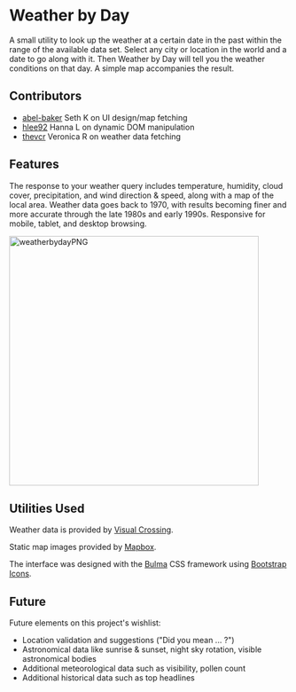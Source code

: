 # Weather by Day

A small utility to look up the weather at a certain date in the past within the range of the available data set.  Select any city or location in the world and a date to go along with it.  Then Weather by Day will tell you the weather conditions on that day.  A simple map accompanies the result.

## Contributors

* [abel-baker](https://github.com/abel-baker/) Seth K on UI design/map fetching
* [hlee92](https://github.com/hlee92/) Hanna L on dynamic DOM manipulation
* [thevcr](https://github.com/thevcr/) Veronica R on weather data fetching

## Features

The response to your weather query includes temperature, humidity, cloud cover, precipitation, and wind direction & speed, along with a map of the local area.  Weather data goes back to 1970, with results becoming finer and more accurate through the late 1980s and early 1990s.  Responsive for mobile, tablet, and desktop browsing.

<img width="450" alt="weatherbydayPNG" src="https://user-images.githubusercontent.com/2822827/162255299-3a34e9d2-4fe1-4c51-a69d-d9f9d8d810dd.PNG">

## Utilities Used
Weather data is provided by [Visual Crossing](https://www.visualcrossing.com/resources/documentation/weather-api/weather-api-documentation/#history).

Static map images provided by [Mapbox](https://docs.mapbox.com/api/overview/).

The interface was designed with the [Bulma](https://bulma.io) CSS framework using [Bootstrap Icons](https://icons.getbootstrap.com/).

## Future

Future elements on this project's wishlist:
* Location validation and suggestions ("Did you mean ... ?")
* Astronomical data like sunrise & sunset, night sky rotation, visible astronomical bodies
* Additional meteorological data such as visibility, pollen count
* Additional historical data such as top headlines